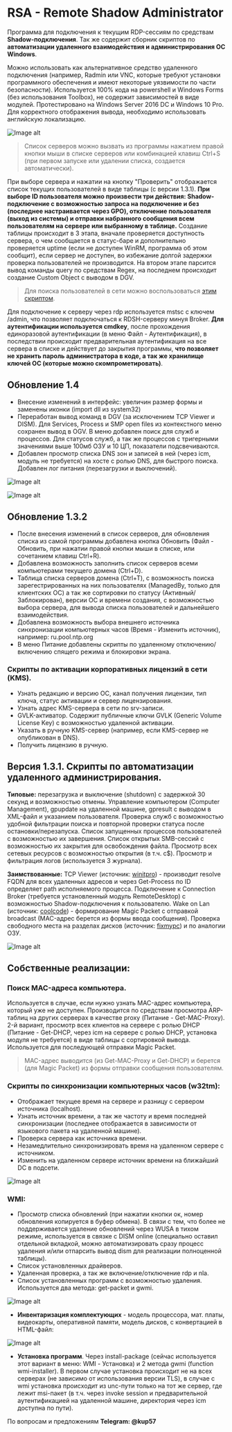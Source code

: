 # RSA - Remote Shadow Administrator

Программа для подключения к текущим RDP-сессиям по средствам **Shadow-подключения**. Так же содержит сборник скриптов по **автоматизации удаленного взаимодействия и администрирования ОС Windows**.

Можно использовать как альтернативное средство удаленного подключения (например, Radmin или VNC, которые требуют установки программного обеспечения и имеют некоторые уязвимости по части безопасности). Используется 100% кода на powershell и Windows Forms (без использования Toolbox), не содержит зависимостей в виде модулей. Протестировано на Windows Server 2016 DC и Windows 10 Pro. Для корректного отображения вывода, необходимо использовать английскую локализацию.

![Image alt](https://github.com/Lifailon/Remote-Shadow-Administrator/blob/rsa/Image/Interface-1.4.jpg)

> Список серверов можно вызвать из программы нажатием правой кнопки мыши в списке серверов или комбинацией клавиш Ctrl+S (при первом запуске или удалении списка, создается автоматически).

При выборе сервера и нажатии на кнопку "Проверить" отображается список текущих пользователей в виде таблицы (с версии 1.3.1). **При выборе ID пользователя можно произвести три действия: Shadow-подключение с возможностью запроса на подключение и без (последнее настраивается через GPO), отключение пользователя (выход из системы) и отправки набранного сообщения всем пользователям на сервере или выбранному в таблице.** Создание таблицы происходит в 3 этапа, вначале проверяется доступность сервера, о чем сообщается в статус-баре и дополнительно проверяется uptime (если не доступен WinRM, программа об этом сообщит), если сервер не доступен, во избежание долгой задержки проверка пользователей не производится. На втором этапе парсится вывод команды query по средствам Regex, на последнем происходит создание Custom Object с выводом в DGV.

> Для поиска пользователей в сети можно воспользоваться [этим скриптом](https://github.com/Lifailon/Find-Users).

Для подключение к серверу через rdp используется mstsc с ключем /admin, что позволяет подключаться к RDSH-серверу минуя Broker. **Для аутентификации используется cmdkey**, после прохождения единоразовой аутентификации (в меню Файл - Аутентификация), в последствии происходит предварительная аутентификация на все сервера в списке и действует до закрытия программы, **что позволяет не хранить пароль администратора в коде, а так же хранилище ключей ОС (которые можно скомпрометировать)**. 

## Обновление 1.4
* Внесение изменений в интерфейс: увеличин размер формы и заменены иконки (import dll из system32)
* Переработан вывод команд в DGV (за исключением TCP Viewer и DISM). Для Services, Process и SMP open files из контекстного меню сохранен вывод в OGV. В меню добавлен поиск для служб и процессов. Для статусов служб, а так же процессов с тригерными значениями выше 100мб ОЗУ и 10 ЦП, показатели подсвечиваются.
* Добавлен просмотр списка DNS зон и записей в ней (через icm, модуль не требуется) на хосте с ролью DNS, для быстрого поиска. Добавлен лог питания (перезагрузки и выключений).

![Image alt](https://github.com/Lifailon/Remote-Shadow-Administrator/blob/rsa/Image/Services.jpg)

![Image alt](https://github.com/Lifailon/Remote-Shadow-Administrator/blob/rsa/Image/Process.jpg)

## Обновление 1.3.2
* После внесения изменений в список серверов, для обновления списка из самой программы добавлена кнопка Обновить (Файл - Обновить, при нажатии правой кнопки мыши в списке, или сочетанием клавиш Ctrl+R).
* Добавлена возможность заполнить список серверов всеми компьютерами текущего домена (Ctrl+D).
* Таблица списка серверов домена (Ctrl+T), с возможность поиска зарегестрированных на них пользователях (ManagedBy, только для клиентских ОС) а так же сортировки по статусу (Активный/Заблокирован), версии ОС и времени создания, с возможностью выбора сервера, для вывода списка пользователей и дальнейшего взаимодействия.
* Добавлена возможность выбора внешнего источника синхронизации компьютерных часов (Время - Изменить источник), например: ru.pool.ntp.org
* В меню Питание добавлены скрипты по удаленному отключению/включению спящего режима и блокировки экрана.

### Скрипты по активации корпоративных лицензий в сети (KMS).

* Узнать редакцию и версию ОС, канал получения лицензии, тип ключа, статус активации и сервер лицензирования.
* Узнать адрес KMS-сервера в сети по srv-записи.
* GVLK-активатор. Содержит публичные ключи GVLK (Generic Volume License Key) с возможностью удаленной активации.
* Указать в ручную KMS-сервер (например, если KMS-сервер не опубликован в DNS).
* Получить лицензию в ручную.

## Версия 1.3.1. Скрипты по автоматизации удаленного администрирования.
**Типовые:** перезагрузка и выключение (shutdown) с задержкой 30 секунд и возможностью отмены. Управление компьютером (Computer Management), gpupdate на удаленной машине, gpresult с выводом в XML-файл и указанием пользователя. Проверка служб с возможностью удобной фильтрации поиска и повторной проверки статуса после остановки/перезапуска. Список запущенных процессов пользователей с возможностью их завершения. Список открытых SMB-сессий с возможностью их закрытия для освобождения файла. Просмотр всех сетевых ресурсов с возможностью открытия (в т.ч. c$). Просмотр и фильтрация логов (используется 3 журнала).

**Заимствованные:** TCP Viewer (источник: [winitpro](https://winitpro.ru/index.php/2021/01/25/get-nettcpconnection-powershell-nestat)) - производит resolve FQDN для всех удаленных адресов и через Get-Process по ID определяет path исполняемого процесса. Подключение к Connection Broker (требуется установленный модуль RemoteDesktop) с возможностью Shadow-подключения к пользователю. Wake on Lan (источник: [coolcode](https://coolcode.ru/wake-on-lan-and-powershell)) - формирование Magic Packet c отправкой broadcast (MAC-адрес берется из формы ввода сообщения). Проверка свободного места на разделах дисков (источник: [fixmypc](https://fixmypc.ru/post/kak-uznat-v-powershell-svobodnoe-mesto-na-diske)) и по аналогии ОЗУ.

![Image alt](https://github.com/Lifailon/Remote-Shadow-Administrator/blob/rsa/Image/Disk.jpg)

## **Собственные реализации:**

### **Поиск MAC-адреса компьютера**.
Используется в случае, если нужно узнать MAC-адрес компьютера, который уже не доступен. Производится по средствам просмотра ARP-таблиц на других серверах в качестве proxy (Питание - Get-MAC-Proxy). 2-й вариант, просмотр всех клиентов на сервере с ролью DHCP (Питание - Get-DHCP, через icm на сервере с ролью DHCP, установка модуля не требуется) в виде таблицы с сортировкой вывода. Используется для последующей отправки Magic Packet.

> MAC-адрес выводится (из Get-MAC-Proxy и Get-DHCP) и берется (для Magic Packet) из формы отправки сообщения пользователям.

### **Скрипты по синхронизации компьютерных часов (w32tm):**
* Отображает текущее время на сервере и разницу с сервером источника (localhost). 
* Узнать источник времени, а так же частоту и время последней синхронизации (последнее отображается в зависимости от языкового пакета на удаленной машине). 
* Проверка сервера как источника времени. 
* Незамедлительно синхронизировать время на удаленном сервере с источником. 
* Изменить на удаленном сервере источник времени на ближайший DC в подсети.

![Image alt](https://github.com/Lifailon/Remote-Shadow-Administrator/blob/rsa/Image/Times.jpg)

### **WMI:** 
* Просмотр списка обновлений (при нажатии кнопки ок, номер обновления копируется в буфер обмена). В связи с тем, что более не поддерживается удаление обновлений через WUSA в тихом режиме, используется в связке с DISM online (специально оставил отдельной вкладкой, можно автоматизировать сразу процесс удаления и/или отпарсить вывод dism для реализации полноценной таблицы).
* Список установленных драйверов.
* Удаленная проверка, а так же включение/отключение rdp и nla. 
* Список установленных программ с возможностью удаления. Используется два метода: get-packet и gwmi.

![Image alt](https://github.com/Lifailon/Remote-Shadow-Administrator/blob/rsa/Image/Software.jpg)

* **Инвентаризация комплектующих** - модель процессора, мат. платы, видеокарты, оперативной памяти, модель дисков, с конвертацией в HTML-файл:

![Image alt](https://github.com/Lifailon/Remote-Shadow-Administrator/blob/rsa/Image/Report.jpg)

* **Установка программ**. Через install-package (сейчас используется этот вариант в меню: WMI - Установка) и 2 метода gwmi (function wmi-installer). В первом случае установка происходит не на всех серверах (не зависимо от использования версии TLS), в случае с wmi установка происходит из unc-пути только на тот же сервер, где лежит msi-пакет (в т.ч. через invoke session и предварительной аутентификацией на удаленной машине, директория через icm доступна по пути).

По вопросам и предложениям **Telegram: @kup57**
